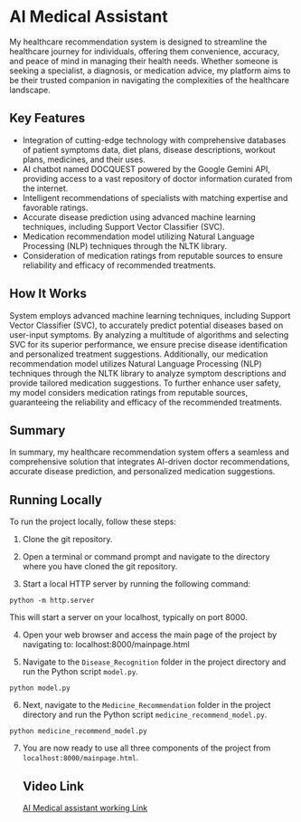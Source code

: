 # AI Medical Assistant

My healthcare recommendation system is designed to streamline the healthcare journey for individuals, offering them convenience, accuracy, and peace of mind in managing their health needs. Whether someone is seeking a specialist, a diagnosis, or medication advice, my platform aims to be their trusted companion in navigating the complexities of the healthcare landscape.

## Key Features

- Integration of cutting-edge technology with comprehensive databases of patient symptoms data, diet plans, disease descriptions, workout plans, medicines, and their uses.
- AI chatbot named DOCQUEST powered by the Google Gemini API, providing access to a vast repository of doctor information curated from the internet.
- Intelligent recommendations of specialists with matching expertise and favorable ratings.
- Accurate disease prediction using advanced machine learning techniques, including Support Vector Classifier (SVC).
- Medication recommendation model utilizing Natural Language Processing (NLP) techniques through the NLTK library.
- Consideration of medication ratings from reputable sources to ensure reliability and efficacy of recommended treatments.

## How It Works

System employs advanced machine learning techniques, including Support Vector Classifier (SVC), to accurately predict potential diseases based on user-input symptoms. By analyzing a multitude of algorithms and selecting SVC for its superior performance, we ensure precise disease identification and personalized treatment suggestions. Additionally, our medication recommendation model utilizes Natural Language Processing (NLP) techniques through the NLTK library to analyze symptom descriptions and provide tailored medication suggestions. To further enhance user safety, my model considers medication ratings from reputable sources, guaranteeing the reliability and efficacy of the recommended treatments.

## Summary

In summary, my healthcare recommendation system offers a seamless and comprehensive solution that integrates AI-driven doctor recommendations, accurate disease prediction, and personalized medication suggestions.

## Running Locally

To run the project locally, follow these steps:

1. Clone the git repository.

2. Open a terminal or command prompt and navigate to the directory where you have cloned the git repository.

3. Start a local HTTP server by running the following command:
```
python -m http.server
```
This will start a server on your localhost, typically on port 8000.

4. Open your web browser and access the main page of the project by navigating to:
localhost:8000/mainpage.html

5. Navigate to the `Disease_Recognition` folder in the project directory and run the Python script `model.py`.
```
python model.py
```

6. Next, navigate to the `Medicine_Recommendation` folder in the project directory and run the Python script `medicine_recommend_model.py`.
```
python medicine_recommend_model.py
```

7. You are now ready to use all three components of the project from `localhost:8000/mainpage.html`.

   ## Video Link
   [AI Medical assistant working Link](https://vimeo.com/938622700?share=copy)
